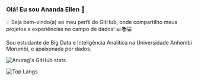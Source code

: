 ###  Olá! Eu sou Ananda Ellen 👋

💡 Seja bem-vindo(a) ao meu perfil do GitHub, onde compartilho meus projetos e experiências no campo de dados! 📊📚💻

Sou estudante de Big Data e Inteligência Analítica na Universidade Anhembi Morumbi, e apaixonada por dados.

![Anurag's GitHub stats](https://github-readme-stats.vercel.app/api?username=AnandaEllenmrs&show_icons=true&theme=dark)

![Top Langs](https://github-readme-stats.vercel.app/api/top-langs/?username=AnandaEllenmrs&layout=compact)


          
  
 
          
          
